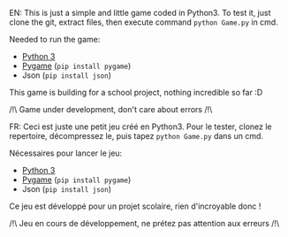 EN:
This is just a simple and little game coded in Python3.
To test it, just clone the git, extract files, then execute command `python Game.py` in cmd.

Needed to run the game:
- [Python 3](https://www.python.org/downloads/)
- [Pygame](https://www.pygame.org/) (`pip install pygame`)
- Json (`pip install json`)

This game is building for a school project, nothing incredible so far :D

/!\ Game under development, don't care about errors /!\


FR:
Ceci est juste une petit jeu créé en Python3.
Pour le tester, clonez le repertoire, décompressez le, puis tapez `python Game.py` dans un cmd.

Nécessaires pour lancer le jeu:
- [Python 3](https://www.python.org/downloads/)
- [Pygame](https://www.pygame.org/) (`pip install pygame`)
- Json (`pip install json`)

Ce jeu est développé pour un projet scolaire, rien d'incroyable donc !

/!\ Jeu en cours de développement, ne prétez pas attention aux erreurs /!\
